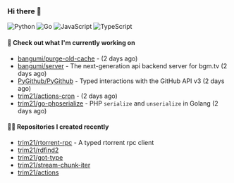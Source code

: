 ### Hi there 👋

![Python](https://img.shields.io/badge/python-3670A0?style=for-the-badge&logo=python&logoColor=ffdd54)
![Go](https://img.shields.io/badge/go-%2300ADD8.svg?style=for-the-badge&logo=go&logoColor=white)
![JavaScript](https://img.shields.io/badge/javascript-%23323330.svg?style=for-the-badge&logo=javascript&logoColor=%23F7DF1E)
![TypeScript](https://img.shields.io/badge/typescript-%23007ACC.svg?style=for-the-badge&logo=typescript&logoColor=white)

#### 👷 Check out what I'm currently working on

- [bangumi/purge-old-cache](https://github.com/bangumi/purge-old-cache) -  (2 days ago)
- [bangumi/server](https://github.com/bangumi/server) - The next-generation api backend server for bgm.tv (2 days ago)
- [PyGithub/PyGithub](https://github.com/PyGithub/PyGithub) - Typed interactions with the GitHub API v3 (2 days ago)
- [trim21/actions-cron](https://github.com/trim21/actions-cron) -  (2 days ago)
- [trim21/go-phpserialize](https://github.com/trim21/go-phpserialize) - PHP `serialize` and `unserialize` in Golang (2 days ago)

#### 👨‍💻 Repositories I created recently

- [trim21/rtorrent-rpc](https://github.com/trim21/rtorrent-rpc) - A typed rtorrent rpc client
- [trim21/rdfind2](https://github.com/trim21/rdfind2)
- [trim21/got-type](https://github.com/trim21/got-type)
- [trim21/stream-chunk-iter](https://github.com/trim21/stream-chunk-iter)
- [trim21/actions](https://github.com/trim21/actions)
